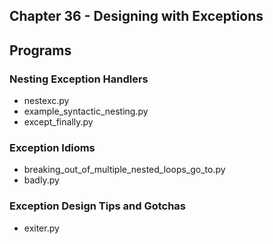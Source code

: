 ## Chapter 36 - Designing with Exceptions

## Programs

### Nesting Exception Handlers
* nestexc.py
* example\_syntactic\_nesting.py
* except\_finally.py

### Exception Idioms
* breaking\_out\_of\_multiple\_nested\_loops\_go\_to.py
* badly.py

### Exception Design Tips and Gotchas
* exiter.py
